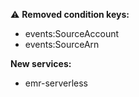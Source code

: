 :warning: **Removed condition keys:**

- events:SourceAccount
- events:SourceArn

**New services:**

- emr-serverless
